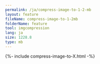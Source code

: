 ```yaml
---
permalink: /ja/compress-image-to-1-2-mb
layout: feature
fileName: compress-image-to-1-2mb
folderName: feature
tool: imgcompression
lang: ja
size: 1228.8
type: mb
---
```


{%- include compress-image-to-X.html -%}
